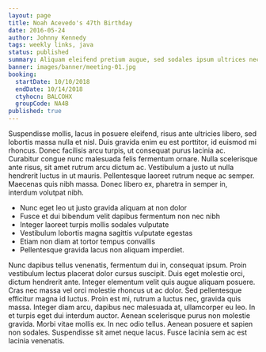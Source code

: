 ```yaml
---
layout: page
title: Noah Acevedo's 47th Birthday
date: 2016-05-24
author: Johnny Kennedy
tags: weekly links, java
status: published
summary: Aliquam eleifend pretium augue, sed sodales ipsum ultrices nec. Etiam.
banner: images/banner/meeting-01.jpg
booking:
  startDate: 10/10/2018
  endDate: 10/14/2018
  ctyhocn: BALCOHX
  groupCode: NA4B
published: true
---
```

Suspendisse mollis, lacus in posuere eleifend, risus ante ultricies libero, sed lobortis massa nulla et nisl. Duis gravida enim eu est porttitor, id euismod mi rhoncus. Donec facilisis arcu turpis, ut consequat purus lacinia ac. Curabitur congue nunc malesuada felis fermentum ornare. Nulla scelerisque ante risus, sit amet rutrum arcu dictum ac. Vestibulum a justo ut nulla hendrerit luctus in ut mauris. Pellentesque laoreet rutrum neque ac semper. Maecenas quis nibh massa. Donec libero ex, pharetra in semper in, interdum volutpat nibh.

* Nunc eget leo ut justo gravida aliquam at non dolor
* Fusce et dui bibendum velit dapibus fermentum non nec nibh
* Integer laoreet turpis mollis sodales vulputate
* Vestibulum lobortis magna sagittis vulputate egestas
* Etiam non diam at tortor tempus convallis
* Pellentesque gravida lacus non aliquam imperdiet.

Nunc dapibus tellus venenatis, fermentum dui in, consequat ipsum. Proin vestibulum lectus placerat dolor cursus suscipit. Duis eget molestie orci, dictum hendrerit ante. Integer elementum velit quis augue aliquam posuere. Cras nec massa vel orci molestie rhoncus ut ac dolor. Sed pellentesque efficitur magna id luctus. Proin est mi, rutrum a luctus nec, gravida quis massa. Integer diam arcu, dapibus nec malesuada at, ullamcorper eu leo.
In et turpis eget dui interdum auctor. Aenean scelerisque purus non molestie gravida. Morbi vitae mollis ex. In nec odio tellus. Aenean posuere et sapien non sodales. Suspendisse sit amet neque lacus. Fusce lacinia sem ac est lacinia venenatis.
